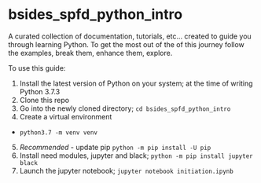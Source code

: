 # bsides_spfd_python_intro

A curated collection of documentation, tutorials, etc... created to guide you through learning Python. To get the most out of the of this journey follow the examples, break them, enhance them, explore.

To use this guide:
1. Install the latest version of Python on your system; at the time of writing Python 3.7.3
2. Clone this repo
3. Go into the newly cloned directory; `cd bsides_spfd_python_intro`
4. Create a virtual environment
  - `python3.7 -m venv venv`
5. *Recommended* - update pip `python -m pip install -U pip`
6. Install need modules, jupyter and black; `python -m pip install jupyter black`
7. Launch the jupyter notebook; `jupyter notebook initiation.ipynb`

